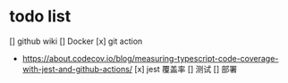 # todo list

[] github wiki
[] Docker
[x] git action
  - https://about.codecov.io/blog/measuring-typescript-code-coverage-with-jest-and-github-actions/
[x] jest 覆盖率
[] 测试
[] 部署
